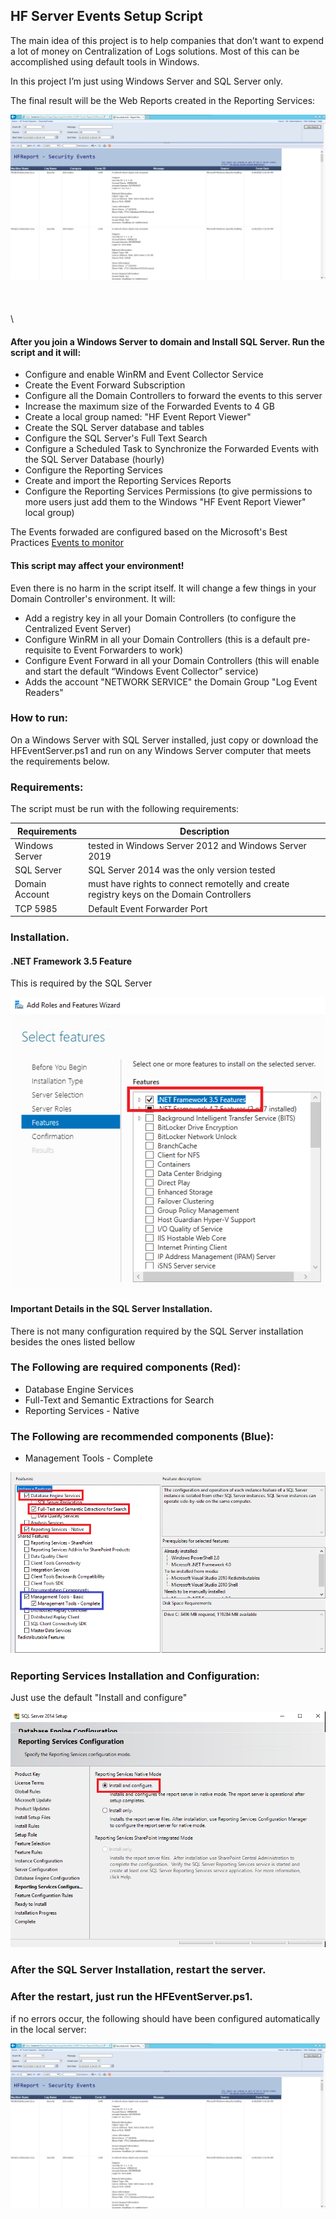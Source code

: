 ## HF Server Events Setup Script

The main idea of this project is to help companies that don’t want to expend a lot of money on Centralization of Logs solutions. Most of this can be accomplished using default tools in Windows. 

In this project I’m just using Windows Server and SQL Server only.

The final result will be the Web Reports created in the Reporting Services:
  
![alt text](https://github.com/ClaudioMerola/HFServerEvents/raw/master/Docs/ReportWorking.png)
\
\
\
\
\
#### After you join a Windows Server to domain and Install SQL Server. Run the script and it will:

 - Configure and enable WinRM and Event Collector Service
 - Create the Event Forward Subscription
 - Configure all the Domain Controllers to forward the events to this server
 - Increase the maximum size of the Forwarded Events to 4 GB 
 - Create a local group named: "HF Event Report Viewer"
 - Create the SQL Server database and tables
 - Configure the SQL Server's Full Text Search
 - Configure a Scheduled Task to Synchronize the Forwarded Events with the SQL Server Database (hourly)
 - Configure the Reporting Services 
 - Create and import the Reporting Services Reports
 - Configure the Reporting Services Permissions (to give permissions to more users just add them to the Windows "HF Event Report Viewer" local group)


The Events forwaded are configured based on the Microsoft's Best Practices [Events to monitor](https://docs.microsoft.com/en-us/windows-server/identity/ad-ds/plan/appendix-l--events-to-monitor)





#### This script may affect your environment!

Even there is no harm in the script itself. It will change a few things in your Domain Controller's environment. It will:

- Add a registry key in all your Domain Controllers (to configure the Centralized Event Server)
- Configure WinRM in all your Domain Controllers (this is a default pre-requisite to Event Forwarders to work)
- Configure Event Forward in all your Domain Controllers (this will enable and start the default “Windows Event Collector” service)
- Adds the account "NETWORK SERVICE" the Domain Group "Log Event Readers"




### How to run:

On a Windows Server with SQL Server installed, just copy or download the HFEventServer.ps1 and run on any Windows Server computer that meets the requirements below.

### Requirements:

The script must be run with the following requirements:

| Requirements | Description |
| --- | --- |
| Windows Server | tested in Windows Server 2012 and Windows Server 2019 |
| SQL Server | SQL Server 2014 was the only version tested |
| Domain Account | must have rights to connect remotelly and create registry keys on the Domain Controllers | 
| TCP 5985 | Default Event Forwarder Port |



### Installation.

#### .NET Framework 3.5 Feature 

This is required by the SQL Server

![alt text](https://github.com/ClaudioMerola/HFServerEvents/raw/master/Docs/DOTNET.png)


#### Important Details in the SQL Server Installation.

There is not many configuration required by the SQL Server installation besides the ones listed bellow

### The Following are required components (Red):
 - Database Engine Services
 - Full-Text and Semantic Extractions for Search
 - Reporting Services - Native
 
### The Following are recommended components (Blue):
  - Management Tools - Complete

![alt text](https://github.com/ClaudioMerola/HFServerEvents/raw/master/Docs/DB.png)


### Reporting Services Installation and Configuration:

Just use the default "Install and configure"

![alt text](https://github.com/ClaudioMerola/HFServerEvents/raw/master/Docs/ReportingSetup.png)


### After the SQL Server Installation, restart the server.

### After the restart, just run the HFEventServer.ps1. 

if no errors occur, the following should have been configured automatically in the local server:



![alt text](https://github.com/ClaudioMerola/HFServerEvents/raw/master/Docs/ReportWorking.png)


